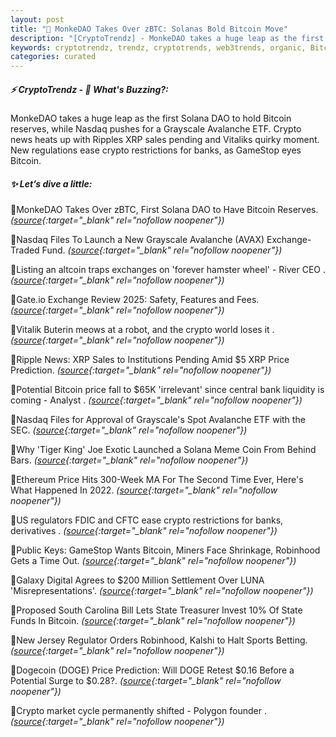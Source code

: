 ```yaml
---
layout: post
title: "🌅 MonkeDAO Takes Over zBTC: Solanas Bold Bitcoin Move"
description: "[CryptoTrendz] - MonkeDAO takes a huge leap as the first Solana DAO to hold Bitcoin reserves, while Nasdaq pushes for a Grayscale Avalanche ETF. Crypto news heats up with Ripples XRP sales pending and Vitaliks quirky moment. New regulations ease crypto restrictions for banks, as GameStop eyes Bitcoin."
keywords: cryptotrendz, trendz, cryptotrends, web3trends, organic, Bitcoin, altcoin, Avalanche, Digital, DOGE, crypto, CEO, SEC, XRP, Analyst, market
categories: curated
---
```


##### ⚡ CryptoTrendz - 📌 *What's Buzzing?:*

MonkeDAO takes a huge leap as the first Solana DAO to hold Bitcoin reserves, while Nasdaq pushes for a Grayscale Avalanche ETF. Crypto news heats up with Ripples XRP sales pending and Vitaliks quirky moment. New regulations ease crypto restrictions for banks, as GameStop eyes Bitcoin.

##### ✨ *Let’s dive a little:*


🔹MonkeDAO Takes Over zBTC, First Solana DAO to Have Bitcoin Reserves. *([source](https://s.avyag.com/qphn){:target="_blank" rel="nofollow noopener"})*

🔹Nasdaq Files To Launch a New Grayscale Avalanche (AVAX) Exchange-Traded Fund. *([source](https://s.avyag.com/z4zr){:target="_blank" rel="nofollow noopener"})*

🔹Listing an altcoin traps exchanges on 'forever hamster wheel' - River CEO . *([source](https://s.avyag.com/5hxo){:target="_blank" rel="nofollow noopener"})*

🔹Gate.io Exchange Review 2025: Safety, Features and Fees. *([source](https://s.avyag.com/gb4i){:target="_blank" rel="nofollow noopener"})*

🔹Vitalik Buterin meows at a robot, and the crypto world loses it . *([source](https://s.avyag.com/2ve5){:target="_blank" rel="nofollow noopener"})*

🔹Ripple News: XRP Sales to Institutions Pending Amid $5 XRP Price Prediction. *([source](https://s.avyag.com/kfnl){:target="_blank" rel="nofollow noopener"})*

🔹Potential Bitcoin price fall to $65K 'irrelevant' since central bank liquidity is coming - Analyst . *([source](https://s.avyag.com/p5t1){:target="_blank" rel="nofollow noopener"})*

🔹Nasdaq Files for Approval of Grayscale's Spot Avalanche ETF with the SEC. *([source](https://s.avyag.com/0tzy){:target="_blank" rel="nofollow noopener"})*

🔹Why 'Tiger King' Joe Exotic Launched a Solana Meme Coin From Behind Bars. *([source](https://s.avyag.com/t1sl){:target="_blank" rel="nofollow noopener"})*

🔹Ethereum Price Hits 300-Week MA For The Second Time Ever, Here's What Happened In 2022. *([source](https://s.avyag.com/vcs7){:target="_blank" rel="nofollow noopener"})*

🔹US regulators FDIC and CFTC ease crypto restrictions for banks, derivatives . *([source](https://s.avyag.com/q45t){:target="_blank" rel="nofollow noopener"})*

🔹Public Keys: GameStop Wants Bitcoin, Miners Face Shrinkage, Robinhood Gets a Time Out. *([source](https://s.avyag.com/k66l){:target="_blank" rel="nofollow noopener"})*

🔹Galaxy Digital Agrees to $200 Million Settlement Over LUNA 'Misrepresentations'. *([source](https://s.avyag.com/2ejh){:target="_blank" rel="nofollow noopener"})*

🔹Proposed South Carolina Bill Lets State Treasurer Invest 10% Of State Funds In Bitcoin. *([source](https://s.avyag.com/wk20){:target="_blank" rel="nofollow noopener"})*

🔹New Jersey Regulator Orders Robinhood, Kalshi to Halt Sports Betting. *([source](https://s.avyag.com/3mrh){:target="_blank" rel="nofollow noopener"})*

🔹Dogecoin (DOGE) Price Prediction: Will DOGE Retest $0.16 Before a Potential Surge to $0.28?. *([source](https://s.avyag.com/8vcd){:target="_blank" rel="nofollow noopener"})*

🔹Crypto market cycle permanently shifted - Polygon founder . *([source](https://s.avyag.com/rkst){:target="_blank" rel="nofollow noopener"})*

